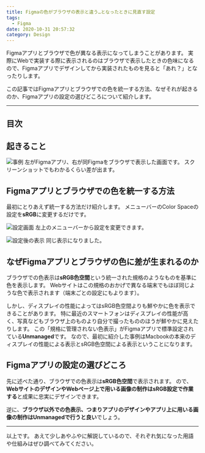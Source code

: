 ```yaml
---
title: Figmaの色がブラウザの表示と違う…となったときに見直す設定
tags:
  - Figma
date: 2020-10-31 20:57:32
category: Design
---
```


Figmaアプリとブラウザで色が異なる表示になってしまうことがあります。
実際にWebで実装する際に表示されるのはブラウザで表示したときの色味になるので、Figmaアプリでデザインしてから実装されたものを見ると「あれ？」となったりします。

この記事ではFigmaアプリとブラウザでの色を統一する方法、なぜそれが起きるのか、Figmaアプリの設定の選びどころについて紹介します。

<!-- more -->

---

## 目次

<!-- toc -->

## 起きること

![事例](/blog/figma-color-setting/example.png)
左がFigmaアプリ、右が同Figmaをブラウザで表示した画面です。
スクリーンショットでもわかるくらい差が出ます。

## Figmaアプリとブラウザでの色を統一する方法
最初にとりあえず統一する方法だけ紹介します。
メニューバーのColor Spaceの設定を**sRGB**に変更するだけです。

![設定画面](/blog/figma-color-setting/setting.png)
左上のメニューバーから設定を変更できます。

![設定後の表示](/blog/figma-color-setting/fixed.png)
同じ表示になりました。

## なぜFigmaアプリとブラウザの色に差が生まれるのか
ブラウザでの色表示は**sRGB色空間**という統一された規格のようなものを基準に色を表示します。
Webサイトはこの規格のおかげで異なる端末でもほぼ同じような色で表示されます（端末ごとの設定にもよります）。

しかし、ディスプレイの性能によってはsRGB色空間よりも鮮やかに色を表示できることがあります。
特に最近のスマートフォンはディスプレイの性能が高く、写真などもブラウザ上のものより自分で撮ったもののほうが鮮やかに見えたりします。
この「規格に管理されない色表示」がFigmaアプリで標準設定されている**Unmanaged**です。
なので、最初に紹介した事例はMacbookの本来のディスプレイの性能による表示とsRGB色空間による表示ということになります。

## Figmaアプリの設定の選びどころ
先に述べた通り、ブラウザでの色表示は**sRGB色空間**で表示されます。
ので、**WebサイトのデザインやWebページ上で用いる画像の制作はsRGB設定で作業する**と成果に忠実にデザインできます。

逆に、**ブラウザ以外での色表示、つまりアプリのデザインやアプリ上に用いる画像の制作はUnmanagedで行うと良い**でしょう。

---

以上です。
あえて少しあやふやに解説しているので、それぞれ気になった用語や仕組みはぜひ調べてみてください。
